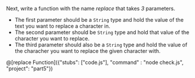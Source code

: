 Next, write a function with the name _replace_ that takes _3_ parameters.

- The first parameter should be a `String` type and hold the value of the text you want to replace a character in.
- The second parameter should be `String` type and hold that value of the character you want to replace.
- The third parameter should also be a `String` type and hold the value of the characher you want to replace the given character with.

@[replace Function]({"stubs": ["code.js"], "command" : "node check.js", "project": "part5"})
